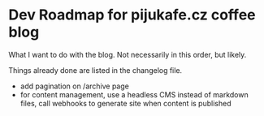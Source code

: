 # Dev Roadmap for pijukafe.cz coffee blog

What I want to do with the blog. Not necessarily in this order, but likely.

Things already done are listed in the changelog file.

- add pagination on /archive page
- for content management, use a headless CMS instead of markdown files, call webhooks to generate site when content is published
